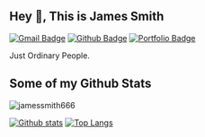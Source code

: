 ## Hey 👋, This is James Smith
[![Gmail Badge](https://img.shields.io/badge/-hi@midfing.my.id-c14438?style=flat&logo=Gmail&logoColor=white&link=mailto:hi@midfing.my.id)](mailto:hi@midfing.my.id) [![Github Badge](https://img.shields.io/badge/-jamessmith666-grey?style=flat&logo=github&logoColor=white&link=https://github.com/jamessmith666/)](https://www.github.com/jamessmith666/) [![Portfolio Badge](https://img.shields.io/badge/portfolio-web-blue?style=flat&link=https://www.midfing.my.id/)](https://www.midfing.my.id/) <p align='left'>Just Ordinary People.</p>
## Some of my Github Stats
<p align=left> <img src=https://komarev.com/ghpvc/?username=jamessmith666 alt=jamessmith666 /> </p>

[![Github stats](https://github-readme-stats.vercel.app/api?username=jamessmith666&show_icons=true&include_all_commits=true)](https://github.com/jamessmith666/github-readme-stats)
[![Top Langs](https://github-readme-stats.vercel.app/api/top-langs/?username=jamessmith666&layout=compact)](https://github.com/jamessmith666/github-readme-stats)
